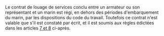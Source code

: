 Le contrat de louage de services conclu entre un armateur ou son représentant et un marin est régi, en dehors des périodes d'embarquement du marin, par les dispositions du code du travail. Toutefois ce contrat n'est valable que s'il est constaté par écrit, et il est soumis aux règles édictées dans les articles <a href='/code-du-travail-maritime/titre-2-de-la-formation-et-de-la-constatation-du-contrat-dengagement/7.md' title='Code du travail maritime - art. 7 (V)'>7 et 8</a> ci-après.